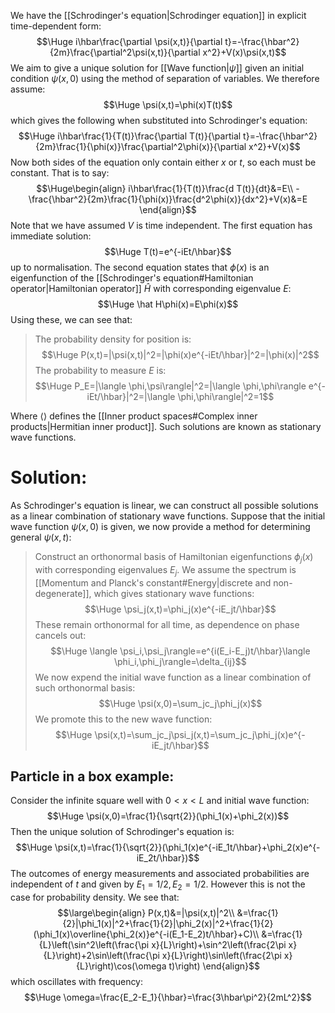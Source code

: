 
We have the [[Schrodinger's equation|Schrodinger equation]] in explicit time-dependent form:$$\Huge i\hbar\frac{\partial \psi(x,t)}{\partial t}=-\frac{\hbar^2}{2m}\frac{\partial^2\psi(x,t)}{\partial x^2}+V(x)\psi(x,t)$$We aim to give a unique solution for [[Wave function|$\psi$]] given an initial condition $\psi(x,0)$ using the method of separation of variables. We therefore assume:$$\Huge \psi(x,t)=\phi(x)T(t)$$which gives the following when substituted into Schrodinger's equation:$$\Huge i\hbar\frac{1}{T(t)}\frac{\partial T(t)}{\partial t}=-\frac{\hbar^2}{2m}\frac{1}{\phi(x)}\frac{\partial^2\phi(x)}{\partial x^2}+V(x)$$Now both sides of the equation only contain either $x$ or $t$, so each must be constant. That is to say:$$\Huge\begin{align}
i\hbar\frac{1}{T(t)}\frac{d T(t)}{dt}&=E\\
-\frac{\hbar^2}{2m}\frac{1}{\phi(x)}\frac{d^2\phi(x)}{dx^2}+V(x)&=E
\end{align}$$Note that we have assumed $V$ is time independent. The first equation has immediate solution:$$\Huge T(t)=e^{-iEt/\hbar}$$up to normalisation. The second equation states that $\phi(x)$ is an eigenfunction of the [[Schrodinger's equation#Hamiltonian operator|Hamiltonian operator]] $\hat H$ with corresponding eigenvalue $E$:$$\Huge \hat H\phi(x)=E\phi(x)$$Using these, we can see that:
> The probability density for position is:$$\Huge P(x,t)=|\psi(x,t)|^2=|\phi(x)e^{-iEt/\hbar}|^2=|\phi(x)|^2$$
> The probability to measure $E$ is:$$\Huge P_E=|\langle \phi,\psi\rangle|^2=|\langle \phi,\phi\rangle e^{-iEt/\hbar}|^2=|\langle \phi,\phi\rangle|^2=1$$

Where $\langle \rangle$ defines the [[Inner product spaces#Complex inner products|Hermitian inner product]]. Such solutions are known as stationary wave functions.

# Solution:

As Schrodinger's equation is linear, we can construct all possible solutions as a linear combination of stationary wave functions. Suppose that the initial wave function $\psi(x,0)$ is given, we now provide a method for determining general $\psi(x,t)$:
> Construct an orthonormal basis of Hamiltonian eigenfunctions $\phi_j(x)$ with corresponding eigenvalues $E_j$. We assume the spectrum is [[Momentum and Planck's constant#Energy|discrete and non-degenerate]], which gives stationary wave functions:$$\Huge \psi_j(x,t)=\phi_j(x)e^{-iE_jt/\hbar}$$These remain orthonormal for all time, as dependence on phase cancels out:$$\Huge \langle \psi_i,\psi_j\rangle=e^{i(E_i-E_j)t/\hbar}\langle \phi_i,\phi_j\rangle=\delta_{ij}$$
> We now expend the initial wave function as a linear combination of such orthonormal basis:$$\Huge \psi(x,0)=\sum_jc_j\phi_j(x)$$
> We promote this to the new wave function:$$\Huge \psi(x,t)=\sum_jc_j\psi_j(x,t)=\sum_jc_j\phi_j(x)e^{-iE_jt/\hbar}$$

## Particle in a box example:
Consider the infinite square well with $0<x<L$ and initial wave function:$$\Huge \psi(x,0)=\frac{1}{\sqrt{2}}(\phi_1(x)+\phi_2(x))$$Then the unique solution of Schrodinger's equation is:$$\Huge \psi(x,t)=\frac{1}{\sqrt{2}}(\phi_1(x)e^{-iE_1t/\hbar}+\phi_2(x)e^{-iE_2t/\hbar})$$The outcomes of energy measurements and associated probabilities are independent of $t$ and given by $E_1=1/2,E_2=1/2$. However this is not the case for probability density. We see that:$$\large\begin{align}
P(x,t)&=|\psi(x,t)|^2\\
&=\frac{1}{2}|\phi_1(x)|^2+\frac{1}{2}|\phi_2(x)|^2+\frac{1}{2}(\phi_1(x)\overline{\phi_2(x)}e^{-i(E_1-E_2)t/\hbar}+C)\\
&=\frac{1}{L}\left(\sin^2\left(\frac{\pi x}{L}\right)+\sin^2\left(\frac{2\pi x}{L}\right)+2\sin\left(\frac{\pi x}{L}\right)\sin\left(\frac{2\pi x}{L}\right)\cos(\omega t)\right)
\end{align}$$which oscillates with frequency:$$\Huge \omega=\frac{E_2-E_1}{\hbar}=\frac{3\hbar\pi^2}{2mL^2}$$